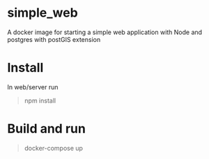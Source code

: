 # simple_web
A docker image for starting a simple web application with
Node and postgres with postGIS extension

# Install
In web/server run
> npm install

# Build and run
> docker-compose up
